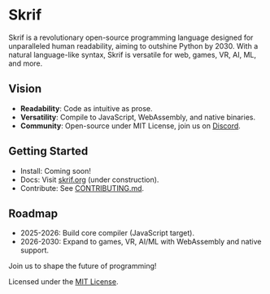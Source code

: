 # Skrif

Skrif is a revolutionary open-source programming language designed for unparalleled human readability, aiming to outshine Python by 2030. With a natural language-like syntax, Skrif is versatile for web, games, VR, AI, ML, and more.

## Vision
- **Readability**: Code as intuitive as prose.
- **Versatility**: Compile to JavaScript, WebAssembly, and native binaries.
- **Community**: Open-source under MIT License, join us on [Discord](https://discord.gg/skriflang).

## Getting Started
- Install: Coming soon!
- Docs: Visit [skrif.org](https://skrif.org) (under construction).
- Contribute: See [CONTRIBUTING.md](CONTRIBUTING.md).

## Roadmap
- 2025-2026: Build core compiler (JavaScript target).
- 2026-2030: Expand to games, VR, AI/ML with WebAssembly and native support.

Join us to shape the future of programming!

Licensed under the [MIT License](LICENSE).
